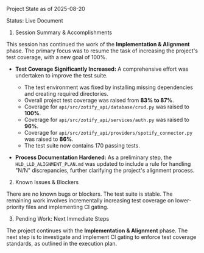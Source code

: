 Project State as of 2025-08-20

Status: Live Document

1. Session Summary & Accomplishments

This session has continued the work of the **Implementation & Alignment** phase. The primary focus was to resume the task of increasing the project's test coverage, with a new goal of 100%.

*   **Test Coverage Significantly Increased:** A comprehensive effort was undertaken to improve the test suite.
    *   The test environment was fixed by installing missing dependencies and creating required directories.
    *   Overall project test coverage was raised from **83% to 87%**.
    *   Coverage for `api/src/zotify_api/database/crud.py` was raised to **100%**.
    *   Coverage for `api/src/zotify_api/services/auth.py` was raised to **96%**.
    *   Coverage for `api/src/zotify_api/providers/spotify_connector.py` was raised to **86%**.
    *   The test suite now contains 170 passing tests.

*   **Process Documentation Hardened:** As a preliminary step, the `HLD_LLD_ALIGNMENT_PLAN.md` was updated to include a rule for handling "N/N" discrepancies, further clarifying the project's alignment process.

2. Known Issues & Blockers

There are no known bugs or blockers. The test suite is stable. The remaining work involves incrementally increasing test coverage on lower-priority files and implementing CI gating.

3. Pending Work: Next Immediate Steps

The project continues with the **Implementation & Alignment** phase. The next step is to investigate and implement CI gating to enforce test coverage standards, as outlined in the execution plan.
